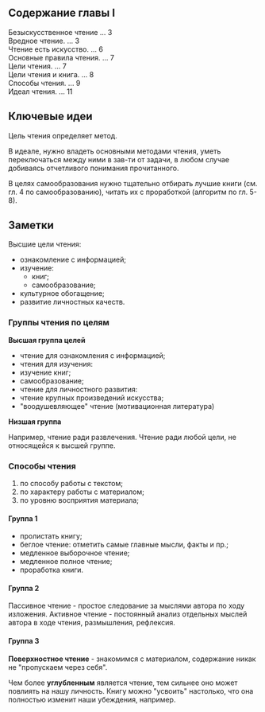 ## Содержание главы I

Безыскусственное чтение ... 3      
Вредное чтение. ... 3      
Чтение есть искусство. ... 6      
Основные правила чтения. ... 7      
Цели чтения. ... 7      
Цели чтения и книга. ... 8      
Способы чтения. ... 9      
Идеал чтения. ... 11      

## Ключевые идеи

Цель чтения определяет метод.

В идеале, нужно владеть основными методами чтения, уметь переключаться между ними в зав-ти от задачи, в любом случае добиваясь отчетливого понимания прочитанного.

В целях самообразования нужно тщательно отбирать лучшие книги (см. гл. 4 по самообразованию), читать их с проработкой (алгоритм по гл. 5-8). 

## Заметки

Высшие цели чтения:
- ознакомление с информацией;
- изучение:
    - книг;
    - самообразование;
- культурное обогащение;
- развитие личностных качеств.

### Группы чтения по целям

**Высшая группа целей**

- чтение для ознакомления с информацией;
- чтения для изучения:
- изучение книг;
- самообразование;
- чтение для личностного развития:
- чтение крупных произведений искусства;
- "воодушевляющее" чтение (мотивационная литература)

**Низшая группа**

Например, чтение ради развлечения. Чтение ради любой цели, не относящейся к высшей группе.

### Способы чтения

1) по способу работы с текстом;
2) по характеру работы с материалом;
3) по уровню восприятия материала;

#### Группа 1

- пролистать книгу;
- беглое чтение: отметить самые главные мысли, факты и пр.;
- медленное выборочное чтение;
- медленное полное чтение;
- проработка книги.

#### Группа 2

Пассивное чтение - простое следование за мыслями автора по ходу изложения.
Активное чтение - постоянный анализ отдельных мыслей автора в ходе чтения, размышления, рефлексия.

#### Группа 3

**Поверхностное чтение** - знакомимся с материалом, содержание никак не "пропускаем через себя".

Чем более **углубленным** является чтение, тем сильнее оно может повлиять на нашу личность. Книгу можно "усвоить" настолько, что она полностью изменит наши убеждения, например.
